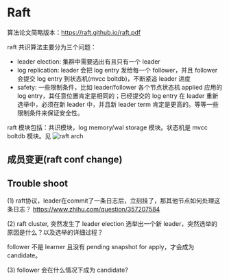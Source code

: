 
# Raft
算法论文简略版本：https://raft.github.io/raft.pdf

raft 共识算法主要分为三个问题：
* leader election: 集群中需要选出有且只有一个 leader
* log replication: leader 会把 log entry 发给每一个 follower，并且 follower 会提交 log entry 到状态机(mvcc boltdb)，不断紧追 leader 进度
* safety: 一些限制条件，比如 leader/follower 各个节点状态机 applied 应用的 log entry，其任意位置肯定是相同的；已经提交的 log entry 在 leader 重新选举中，必须在新 leader 中，并且新 leader term 肯定是更高的。等等一些限制条件来保证安全性。

raft 模块包括：共识模块，log memory/wal storage 模块。状态机是 mvcc boltdb 模块。见 ![raft arch](./raft-arch.png)

## 成员变更(raft conf change)



## Trouble shoot
(1) raft协议，leader在commit了一条日志后，立刻挂了，那其他节点如何处理这条日志？
https://www.zhihu.com/question/357207584

(2) raft cluster, 突然发生了 leader election 选举出一个新 leader，突然选举的原因是什么？以及选举的详细过程？

follower 不是 learner 且没有 pending snapshot for apply，才会成为 candidate。

(3) follower 会在什么情况下成为 candidate?


